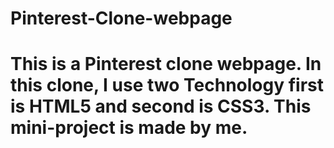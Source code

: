 # Pinterest-Clone-webpage
# This is a Pinterest clone webpage. In this clone, I use two Technology first is HTML5 and second is CSS3. This mini-project is made by me.